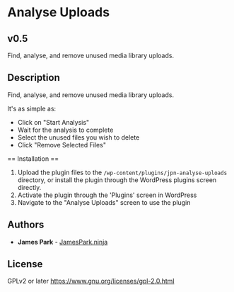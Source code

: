 # Analyse Uploads
## v0.5
Find, analyse, and remove unused media library uploads.

## Description

Find, analyse, and remove unused media library uploads.

It's as simple as:

*   Click on "Start Analysis"
*   Wait for the analysis to complete
*   Select the unused files you wish to delete
*   Click "Remove Selected Files"

== Installation ==

1. Upload the plugin files to the `/wp-content/plugins/jpn-analyse-uploads` directory, or install the plugin through the WordPress plugins screen directly.
2. Activate the plugin through the 'Plugins' screen in WordPress
3. Navigate to the "Analyse Uploads" screen to use the plugin

## Authors

* **James Park** - [JamesPark.ninja](https://github.com/JamesParkNINJA)

## License

GPLv2 or later
https://www.gnu.org/licenses/gpl-2.0.html
